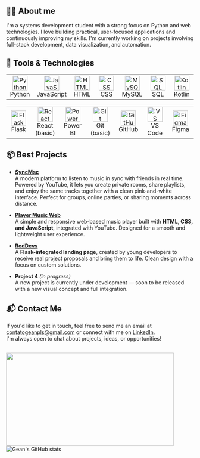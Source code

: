 ## 👨‍💻 About me
I'm a systems development student with a strong focus on Python and web technologies. I love building practical, user-focused applications and continuously improving my skills. I'm currently working on projects involving full-stack development, data visualization, and automation.

## 🧰 Tools & Technologies

<table>
  <tr>
    <td align="center" width="80">
      <img src="https://cdn.jsdelivr.net/gh/devicons/devicon/icons/python/python-original.svg" width="40" height="40" alt="Python"/><br>Python
    </td>
    <td align="center" width="80">
      <img src="https://cdn.jsdelivr.net/gh/devicons/devicon/icons/javascript/javascript-original.svg" width="40" height="40" alt="JavaScript"/><br>JavaScript
    </td>
    <td align="center" width="80">
      <img src="https://cdn.jsdelivr.net/gh/devicons/devicon/icons/html5/html5-original.svg" width="40" height="40" alt="HTML"/><br>HTML
    </td>
    <td align="center" width="80">
      <img src="https://cdn.jsdelivr.net/gh/devicons/devicon/icons/css3/css3-original.svg" width="40" height="40" alt="CSS"/><br>CSS
    </td>
    <td align="center" width="80">
      <img src="https://cdn.jsdelivr.net/gh/devicons/devicon/icons/mysql/mysql-original.svg" width="40" height="40" alt="MySQL"/><br>MySQL
    </td>
    <td align="center" width="80">
      <img src="https://cdn.jsdelivr.net/gh/devicons/devicon/icons/sqlite/sqlite-original.svg" width="40" height="40" alt="SQL"/><br>SQL
    </td>
    <td align="center" width="80">
      <img src="https://cdn.jsdelivr.net/gh/devicons/devicon/icons/kotlin/kotlin-original.svg" width="40" height="40" alt="Kotlin"/><br>Kotlin
    </td>
  </tr>
</table>

<table>
  <tr>
    <td align="center" width="80">
      <img src="https://cdn.jsdelivr.net/gh/devicons/devicon/icons/flask/flask-original.svg" width="40" height="40" alt="Flask"/><br>Flask
    </td>
    <td align="center" width="80">
      <img src="https://cdn.jsdelivr.net/gh/devicons/devicon/icons/react/react-original.svg" width="40" height="40" alt="React"/><br>React (basic)
    </td>
    <td align="center" width="80">
      <img src="https://img.icons8.com/color/48/power-bi.png" width="40" height="40" alt="Power BI"/><br>Power BI
    </td>
    <td align="center" width="80">
      <img src="https://cdn.jsdelivr.net/gh/devicons/devicon/icons/git/git-original.svg" width="40" height="40" alt="Git"/><br>Git (basic)
    </td>
    <td align="center" width="80">
      <img src="https://cdn.jsdelivr.net/gh/devicons/devicon/icons/github/github-original.svg" width="40" height="40" alt="GitHub"/><br>GitHub
    </td>
    <td align="center" width="80">
      <img src="https://cdn.jsdelivr.net/gh/devicons/devicon/icons/vscode/vscode-original.svg" width="40" height="40" alt="VS Code"/><br>VS Code
    </td>
    <td align="center" width="80">
      <img src="https://cdn.jsdelivr.net/gh/devicons/devicon/icons/figma/figma-original.svg" width="40" height="40" alt="Figma"/><br>Figma
    </td>
  </tr>
</table>

## 📦 Best Projects

- [**SyncMsc**](syncmsc.shardweb.app/)  
   A modern platform to listen to music in sync with friends in real time. Powered by YouTube, it lets you create private rooms, share playlists, and enjoy the same tracks together with a clean pink-and-white interface. Perfect for groups, online parties, or sharing moments across distance.

- [**Player Music Web**](https://inotyu.github.io/youtube-player/)  
   A simple and responsive web-based music player built with **HTML, CSS, and JavaScript**, integrated with YouTube. Designed for a smooth and lightweight user experience.

- [**RedDevs**](https://reddevs.pythonanywhere.com/home)  
   A **Flask-integrated landing page**, created by young developers to receive real project proposals and bring them to life. Clean design with a focus on custom solutions.

- **Project 4** *(in progress)*  
   A new project is currently under development — soon to be released with a new visual concept and full integration.

## 📬 Contact Me

If you'd like to get in touch, feel free to send me an email at [contatogeanpls@gmail.com](mailto:contatogeanpls@gmail.com) or connect with me on [LinkedIn](https://www.linkedin.com/in/gean-carlos-b24651266?utm_source=share&utm_campaign=share_via&utm_content=profile&utm_medium=android_app).  
I'm always open to chat about projects, ideas, or opportunities!

##

<div>
  <img align="left" width="450" height="250" src="https://i.giphy.com/media/v1.Y2lkPTc5MGI3NjExaHU0Nnh1dWZyYXhiaW45OGtvOHpqcmFlcHg3dHNmZjB0NWdyMThxNyZlcD12MV9pbnRlcm5hbF9naWZfYnlfaWQmY3Q9Zw/gFPxNhzEWdFCCRAqf0/giphy.gif" />
</div>

![Gean's GitHub stats](https://github-readme-stats.vercel.app/api?username=inotyu&show_icons=true&theme=github_dark)

